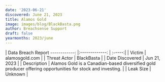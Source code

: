 ```yaml
---
date: '2023-06-21'
discovered: June 21, 2023
title: Alamos Gold
image: images/blog/BlackBasta.png
author: Breachsense Support
draft: false
yearmonths: 2023/june
---
```



| Data Breach Report
------------:     |:-------------:    | :-----:|
| Victim      | alamosgold.com      | 
| Threat Actor      | BlackBasta      | 
| Date Discovered      | Jun 21, 2023      | 
| Description      | Alamos Gold is a Canadian-based diversified gold producer offering opportunities for stock and investing.      | 
| Leak Size      | Unknown      | 

